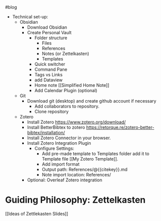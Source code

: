 #blog
- Technical set-up: 
	- Obsidian
		- Download Obsidian
		- Create Personal Vault
			- Folder structure
				- Files
				- References
				- Notes (or Zettelkasten)
				- Templates
			- Quick switcher
			- Command Pane
			- Tags vs Links
			- add Dataview
			- Home note [[Simplified Home Note]]
			- Add Calendar Plugin (optional)
	- Git
		- Download git (desktop) and create github account if necessary
			- Add collaborators to repository.
			- Clone repository
	- Zotero
		- Install Zotero https://www.zotero.org/download/
		- Install BetterBibtex to zotero https://retorque.re/zotero-better-bibtex/installation/
		- Install Zotero Connector in your browser.
		- Install Zotero Integration Plugin
			- Configure Settings: 
				- Add pre-made template to Templates folder add it to Template file [[My Zotero Template]].
				- Add import format
				- Output path: References/@{{citekey}}.md
				- Note import location: References/
		- Optional: Overleaf Zotero integration

# Guiding Philosophy: Zettelkasten
[[Ideas of Zettlekasten Slides]]